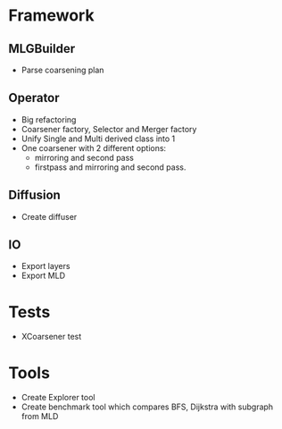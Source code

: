 # Framework

## MLGBuilder
- Parse coarsening plan

## Operator
- Big refactoring
- Coarsener factory, Selector and Merger factory
- Unify Single and Multi derived class into 1
- One coarsener with 2 different options:
    - mirroring and second pass
    - firstpass and mirroring and second pass.

## Diffusion
- Create diffuser

## IO
- Export layers
- Export MLD

# Tests
- XCoarsener test

# Tools
- Create Explorer tool
- Create benchmark tool which compares BFS, Dijkstra with subgraph from MLD

